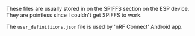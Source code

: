 These files are usually stored in on the SPIFFS section on the ESP device. They are pointless since I couldn't get SPIFFS to work.

The `user_definitiions.json` file is used by 'nRF Connect' Android app.
